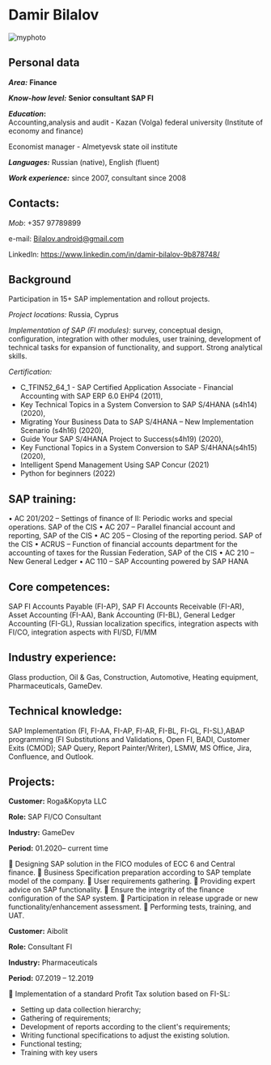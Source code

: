 # Damir Bilalov
![myphoto](https://user-images.githubusercontent.com/57859078/173224125-13529381-1205-4972-b5f5-4f99fddad397.jpg "Avatar")


## Personal data
**_Area:_**	**Finance**

**_Know-how level:_**	**Senior consultant SAP FI**

**_Education_:**	
Accounting,analysis and audit  - Kazan (Volga) federal university (Institute of economy and finance)

Economist manager  - Almetyevsk state oil institute
              
**_Languages:_**	Russian (native), English (fluent)

**_Work experience:_** 	since 2007, consultant since 2008

## Contacts:
_Mob_: +357 97789899

e-mail: Bilalov.android@gmail.com

LinkedIn: https://www.linkedin.com/in/damir-bilalov-9b878748/


## Background
Participation in 15+ SAP implementation and rollout projects.

_Project locations:_ Russia, Cyprus

_Implementation of SAP (FI modules):_ survey, conceptual design, configuration, integration with other modules, user training, development of technical tasks for expansion of functionality, and support.
Strong analytical skills.

_Certification:_
- C_TFIN52_64_1 - SAP Certified Application Associate - Financial Accounting with SAP ERP 6.0 EHP4 (2011),
- Key Technical Topics in a System Conversion to SAP S/4HANA (s4h14) (2020), 
- Migrating Your Business Data to SAP S/4HANA – New Implementation Scenario (s4h16) (2020), 
- Guide Your SAP S/4HANA Project to Success(s4h19) (2020), 
- Key Functional Topics in a System Conversion to SAP S/4HANA(s4h15) (2020),
- Intelligent Spend Management Using SAP Concur (2021)
- Python for beginners (2022)

## SAP training:
•	AC 201/202 – Settings of finance of II: Periodic works and special operations. SAP of the CIS
•	AC 207 – Parallel financial account and reporting, SAP of the CIS
•	AC 205 – Closing of the reporting period. SAP of the CIS
•	ACRUS – Function of financial accounts department for the accounting of taxes for the Russian Federation, SAP of the CIS
•	AC 210 – New General Ledger
•	AC 110 – SAP Accounting powered by SAP HANA

## Core competences:
SAP FI Accounts Payable (FI-AP), SAP FI Accounts Receivable (FI-AR), Asset Accounting (FI-AA), Bank Accounting (FI-BL), General Ledger Accounting (FI-GL), Russian localization specifics, integration aspects with FI/CO, integration aspects with FI/SD, FI/MM
	
## Industry experience:
Glass production, Oil & Gas, Construction, Automotive, Heating equipment, Pharmaceuticals, GameDev.

## Technical knowledge:
SAP Implementation (FI, FI-AA, FI-AP, FI-AR, FI-BL, FI-GL, FI-SL),ABAP programming (FI Substitutions and Validations, Open FI, BADI, Customer Exits (CMOD); SAP Query, Report Painter/Writer), LSMW, MS Office, Jira, Confluence, and Outlook.

## Projects:

**Customer:**	Roga&Kopyta LLC

**Role:** 	SAP FI/CO Consultant

**Industry:**	GameDev

**Period:**	01.2020– current time


	Designing SAP solution in the FICO modules of ECC 6 and Central finance.
	Business Specification preparation according to SAP template model of the company.
	User requirements gathering.
	Providing expert advice on SAP functionality.
	Ensure the integrity of the finance configuration of the SAP system.
	Participation in release upgrade or new functionality/enhancement assessment.
	Performing tests, training, and UAT.



**Customer:**	Aibolit

**Role:** 	Consultant FI

**Industry:**	Pharmaceuticals

**Period:**	07.2019 – 12.2019


	Implementation of a standard Profit Tax solution based on FI-SL:
- Setting up data collection hierarchy;
- Gathering of requirements;
- Development of reports according to the client's requirements;
- Writing functional specifications to adjust the existing solution.
- Functional testing;
- Training with key users
